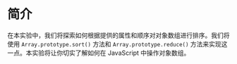 # 简介

在本实验中，我们将探索如何根据提供的属性和顺序对对象数组进行排序。我们将使用 `Array.prototype.sort()` 方法和 `Array.prototype.reduce()` 方法来实现这一点。本实验将让你切实了解如何在 JavaScript 中操作对象数组。
